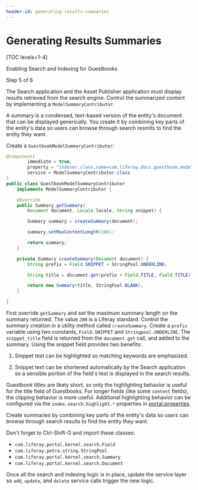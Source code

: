 ```yaml
---
header-id: generating-results-summaries
---
```


# Generating Results Summaries

[TOC levels=1-4]

<div class="learn-path-step row">
    <p id="stepTitle">Enabling Search and Indexing for Guestbooks</p><p>Step 5 of 6</p>
</div>

The Search application and the Asset Publisher application must display results
retrieved from the search engine. Control the summarized content by implementing
a `ModelSummaryContributor`.

A summary is a condensed, text-based version of the entity's document that can
be displayed generically. You create it by combining key parts of the entity's
data so users can browse through search resmlts to find the entity they want.

Create a `GuestbookModelSummaryContributor`:

```java
@Component(
        immediate = true,
        property = "indexer.class.name=com.liferay.docs.guestbook.model.Guestbook",
        service = ModelSummaryContributor.class
)
public class GuestbookModelSummaryContributor
    implements ModelSummaryContributor {

    @Override
    public Summary getSummary(
        Document document, Locale locale, String snippet) {

        Summary summary = createSummary(document);

        summary.setMaxContentLength(200);

        return summary;
    }

    private Summary createSummary(Document document) {
        String prefix = Field.SNIPPET + StringPool.UNDERLINE;

        String title = document.get(prefix + Field.TITLE, Field.TITLE);

        return new Summary(title, StringPool.BLANK);
    }

}
```

First override `getSummary` and set the maximum summary length on the summary
returned. The value `200` is a Liferay standard. Control the summary creation in
a utility method called `createSummary`. Create a `prefix` variable using two
constants, `Field.SNIPPET` and `Stringpool.UNDERLINE`. The `snippet_title` field
is returned from the `document.get` call, and added to the summary. Using the
snippet field provides two benefits:

1.  Snippet text can be highlighted so matching keywords are emphasized.

2.  Snippet text can be shortened automatically by the Search application so a
    sensible portion of the field's text is displayed in the search results. 

Guestbook titles are likely short, so only the highlighting behavior is useful
for the title field of Guestbooks. For longer fields (like some `content`
fields), the clipping behavior is more useful. Additional highlighting behavior
can be configured via the `index.search.highlight.*` properties in
[portal.properties](https://docs.liferay.com/portal/7.2-latest/propertiesdoc/portal.properties.html#Lucene%20Search).

Create summaries by combining key parts of the entity's data so users can browse
through search results to find the entity they want.

Don't forget to Ctrl-Shift-O and import these classes: 

- `com.liferay.portal.kernel.search.Field` 
- `com.liferay.petra.string.StringPool`
- `com.liferay.portal.kernel.search.Summary`
- `com.liferay.portal.kernel.search.Document`


Once all the search and indexing logic is in place, update the service layer so
`add`, `update`, and `delete` service calls trigger the new logic.
